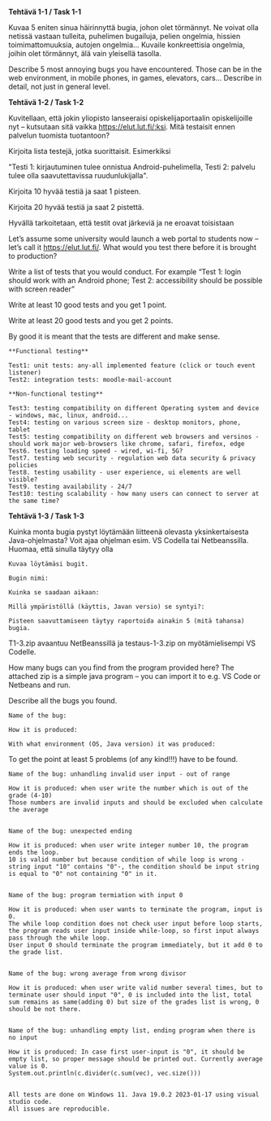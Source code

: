 **Tehtävä 1-1 / Task 1-1**

Kuvaa 5 eniten sinua häirinnyttä bugia, johon olet törmännyt. Ne voivat olla netissä vastaan tulleita, puhelimen bugailuja, pelien ongelmia, hissien toimimattomuuksia, autojen ongelmia... Kuvaile konkreettisia ongelmia, joihin olet törmännyt, älä vain yleisellä tasolla.

Describe 5 most annoying bugs you have encountered. Those can be in the web environment, in mobile phones, in games, elevators, cars... Describe in detail, not just in general level.


**Tehtävä 1-2 / Task 1-2**

Kuvitellaan, että jokin yliopisto lanseeraisi opiskelijaportaalin opiskelijoille nyt – kutsutaan sitä vaikka https://elut.lut.fi/:ksi. Mitä testaisit ennen palvelun tuomista tuotantoon?

Kirjoita lista testejä, jotka suorittaisit. Esimerkiksi 

"Testi 1: kirjautuminen tulee onnistua Android-puhelimella, 
 Testi 2: palvelu tulee olla saavutettavissa ruudunlukijalla".

Kirjoita 10 hyvää testiä ja saat 1 pisteen.

Kirjoita 20 hyvää testiä ja saat 2 pistettä.

Hyvällä tarkoitetaan, että testit ovat järkeviä ja ne eroavat toisistaan



Let’s assume some university would launch a web portal to students now – let’s call it https://elut.lut.fi/. What would you test there before it is brought to production?


Write a list of tests that you would conduct. For example “Test 1: login should work with an Android phone; Test 2: accessibility should be possible with screen reader”

Write at least 10 good tests and you get 1 point.

Write at least 20 good tests and you get 2 points.

By good it is meant that the tests are different and make sense.


```
**Functional testing**

Test1: unit tests: any-all implemented feature (click or touch event listener) 
Test2: integration tests: moodle-mail-account 

**Non-functional testing**

Test3: testing compatibility on different Operating system and device - windows, mac, linux, android...
Test4: testing on various screen size - desktop monitors, phone, tablet
Test5: testing compatibility on different web browsers and versinos - should work major web-browsers like chrome, safari, firefox, edge 
Test6. testing loading speed - wired, wi-fi, 5G?
Test7. testing web security - regulation web data security & privacy policies
Test8. testing usability - user experience, ui elements are well visible?
Test9. testing availability - 24/7 
Test10: testing scalability - how many users can connect to server at the same time?
```


**Tehtävä 1-3 / Task 1-3**

Kuinka monta bugia pystyt löytämään liitteenä olevasta yksinkertaisesta Java-ohjelmasta? Voit ajaa ohjelman esim. VS Codella tai Netbeanssilla. Huomaa, että sinulla täytyy olla 

```
Kuvaa löytämäsi bugit. 

Bugin nimi:

Kuinka se saadaan aikaan:

Millä ympäristöllä (käyttis, Javan versio) se syntyi?:

Pisteen saavuttamiseen täytyy raportoida ainakin 5 (mitä tahansa) bugia.
```

T1-3.zip avaantuu NetBeanssillä ja testaus-1-3.zip on myötämielisempi VS Codelle.

How many bugs can you find from the program provided here? The attached zip is a simple java program – you can import it to e.g. VS Code or Netbeans and run.


Describe all the bugs you found. 
```
Name of the bug:

How it is produced:

With what environment (OS, Java version) it was produced:
```

To get the point at least 5 problems (of any kind!!!) have to be found.


```
Name of the bug: unhandling invalid user input - out of range

How it is produced: when user write the number which is out of the grade (4-10)
Those numbers are invalid inputs and should be excluded when calculate the average


Name of the bug: unexpected ending 

How it is produced: when user write integer number 10, the program ends the loop.
10 is valid number but because condition of while loop is wrong -string input "10" contains "0"-, the condition should be input string is equal to "0" not containing "0" in it.


Name of the bug: program termiation with input 0

How it is produced: when user wants to terminate the program, input is 0.
The while loop condition does not check user input before loop starts, the program reads user input inside while-loop, so first input always pass through the while loop. 
User input 0 should terminate the program immediately, but it add 0 to the grade list.


Name of the bug: wrong average from wrong divisor 

How it is produced: when user write valid number several times, but to terminate user should input "0", 0 is included into the list, total sum remains as same(adding 0) but size of the grades list is wrong, 0 should be not there. 


Name of the bug: unhandling empty list, ending program when there is no input 

How it is produced: In case first user-input is "0", it should be empty list, so proper message should be printed out. Currently average value is 0.
System.out.println(c.divider(c.sum(vec), vec.size())) 


All tests are done on Windows 11. Java 19.0.2 2023-01-17 using visual studio code.
All issues are reproducible.
```



 

